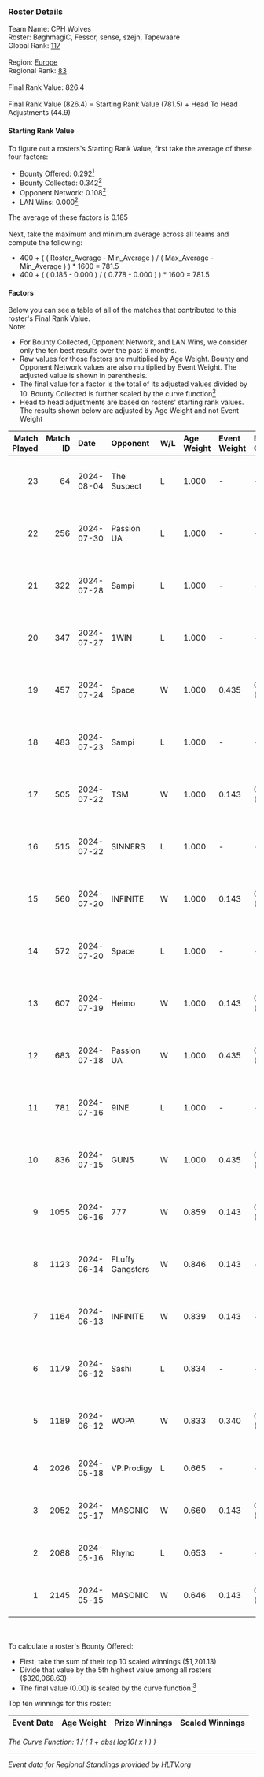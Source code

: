 ### Roster Details<br />
Team Name: CPH Wolves<br />
Roster: BøghmagiC, Fessor, sense, szejn, Tapewaare<br />
Global Rank: [117](../standings_global.md)<br />
<br />
Region: [Europe]( ../standings_europe.md)<br />
Regional Rank: [83]( ../standings_europe.md)<br />
<br />
Final Rank Value:  826.4<br />
<br />
Final Rank Value (826.4) = Starting Rank Value (781.5) + Head To Head Adjustments (44.9)<br />

#### Starting Rank Value<br />
To figure out a rosters's Starting Rank Value, first take the average of these four factors:<br />
- Bounty Offered: 0.292[<sup>1</sup>](#table2)
- Bounty Collected: 0.342[<sup>2</sup>](#table1)
- Opponent Network: 0.108[<sup>2</sup>](#table1)
- LAN Wins: 0.000[<sup>2</sup>](#table1)

The average of these factors is 0.185<br />
<br />
Next, take the maximum and minimum average across all teams and compute the following:<br />
- 400 + ( ( Roster_Average - Min_Average ) / ( Max_Average - Min_Average ) ) * 1600 = 781.5
- 400 + ( ( 0.185 - 0.000 ) / ( 0.778 - 0.000 ) ) * 1600 = 781.5


#### Factors<br />
Below you can see a table of all of the matches that contributed to this roster's Final Rank Value.<br />
Note:<br />

- For Bounty Collected, Opponent Network, and LAN Wins, we consider only the ten best results over the past 6 months.
- Raw values for those factors are multiplied by Age Weight. Bounty and Opponent Network values are also multiplied by Event Weight. The adjusted value is shown in parenthesis.
- The final value for a factor is the total of its adjusted values divided by 10. Bounty Collected is further scaled by the curve function[<sup>3</sup>](#curveFunction)
- Head to head adjustments are based on rosters' starting rank values. The results shown below are adjusted by Age Weight and not Event Weight
<span id="table1"></span><br />


| Match Played | Match ID | Date       | Opponent         | W/L | Age Weight | Event Weight | Bounty Collected | Opponent Network | LAN Wins  | H2H Adj. | Roster                                      |
| -: | -: | :- | :- | :- | :- | :- | :- | :- | :- | -: | :- |
|           23 |       64 | 2024-08-04 | The Suspect      | L   | 1.000      | -            | -                | -                | -         |   -14.06 | BøghmagiC, Fessor, sense, szejn, Tapewaare  |
|           22 |      256 | 2024-07-30 | Passion UA       | L   | 1.000      | -            | -                | -                | -         |    -6.15 | BøghmagiC, Fessor, sense, szejn, Tapewaare  |
|           21 |      322 | 2024-07-28 | Sampi            | L   | 1.000      | -            | -                | -                | -         |   -12.70 | BøghmagiC, Fessor, sense, szejn, Tapewaare  |
|           20 |      347 | 2024-07-27 | 1WIN             | L   | 1.000      | -            | -                | -                | -         |   -10.26 | BøghmagiC, Fessor, sense, szejn, Tapewaare  |
|           19 |      457 | 2024-07-24 | Space            | W   | 1.000      | 0.435        | 0.006 (0.003)    | 0.429 (0.187)    | 0 (0.000) |    18.69 | BøghmagiC, Fessor, sense, szejn, Tapewaare  |
|           18 |      483 | 2024-07-23 | Sampi            | L   | 1.000      | -            | -                | -                | -         |   -13.39 | BøghmagiC, Fessor, sense, szejn, Tapewaare  |
|           17 |      505 | 2024-07-22 | TSM              | W   | 1.000      | 0.143        | 0.040 (0.006)    | 0.500 (0.071)    | 0 (0.000) |    22.88 | BøghmagiC, Fessor, sense, szejn, Tapewaare  |
|           16 |      515 | 2024-07-22 | SINNERS          | L   | 1.000      | -            | -                | -                | -         |    -9.33 | BøghmagiC, Fessor, sense, szejn, Tapewaare  |
|           15 |      560 | 2024-07-20 | INFINITE         | W   | 1.000      | 0.143        | 0.000 (0.000)    | 0.182 (0.026)    | 0 (0.000) |     6.28 | BøghmagiC, Fessor, sense, szejn, Tapewaare  |
|           14 |      572 | 2024-07-20 | Space            | L   | 1.000      | -            | -                | -                | -         |   -12.27 | BøghmagiC, Fessor, sense, szejn, Tapewaare  |
|           13 |      607 | 2024-07-19 | Heimo            | W   | 1.000      | 0.143        | 0.006 (0.001)    | 0.103 (0.015)    | 0 (0.000) |     7.58 | BøghmagiC, Fessor, sense, szejn, Tapewaare  |
|           12 |      683 | 2024-07-18 | Passion UA       | W   | 1.000      | 0.435        | 0.173 (0.075)    | 1.000 (0.435)    | 0 (0.000) |    23.74 | BøghmagiC, Fessor, sense, szejn, Tapewaare  |
|           11 |      781 | 2024-07-16 | 9INE             | L   | 1.000      | -            | -                | -                | -         |   -12.33 | BøghmagiC, Fessor, sense, shadiy, Tapewaare |
|           10 |      836 | 2024-07-15 | GUN5             | W   | 1.000      | 0.435        | 0.072 (0.031)    | 0.550 (0.239)    | 0 (0.000) |    22.32 | BøghmagiC, Fessor, sense, szejn, Tapewaare  |
|            9 |     1055 | 2024-06-16 | 777              | W   | 0.859      | 0.143        | 0.015 (0.002)    | 0.173 (0.021)    | 0 (0.000) |    10.31 | BøghmagiC, Fessor, szejn, Tapewaare, tOPZ   |
|            8 |     1123 | 2024-06-14 | FLuffy Gangsters | W   | 0.846      | 0.143        | -                | 0.216 (0.026)    | 0 (0.000) |     6.47 | BøghmagiC, Fessor, szejn, Tapewaare, tOPZ   |
|            7 |     1164 | 2024-06-13 | INFINITE         | W   | 0.839      | 0.143        | -                | 0.182 (0.022)    | 0 (0.000) |     5.60 | BøghmagiC, Fessor, szejn, Tapewaare, tOPZ   |
|            6 |     1179 | 2024-06-12 | Sashi            | L   | 0.834      | -            | -                | -                | -         |    -2.40 | BøghmagiC, Fessor, szejn, Tapewaare, tOPZ   |
|            5 |     1189 | 2024-06-12 | WOPA             | W   | 0.833      | 0.340        | 0.001 (0.000)    | 0.121 (0.034)    | 0 (0.000) |     7.16 | BøghmagiC, Fessor, szejn, Tapewaare, tOPZ   |
|            4 |     2026 | 2024-05-18 | VP.Prodigy       | L   | 0.665      | -            | -                | -                | -         |    -7.94 | Basso, BøghmagiC, Fessor, szejn, vigg0      |
|            3 |     2052 | 2024-05-17 | MASONIC          | W   | 0.660      | 0.143        | 0.009 (0.001)    | -                | -         |    10.11 | Basso, BøghmagiC, Fessor, szejn, vigg0      |
|            2 |     2088 | 2024-05-16 | Rhyno            | L   | 0.653      | -            | -                | -                | -         |    -5.31 | Basso, BøghmagiC, Fessor, szejn, vigg0      |
|            1 |     2145 | 2024-05-15 | MASONIC          | W   | 0.646      | 0.143        | 0.009 (0.001)    | -                | -         |     9.93 | Basso, BøghmagiC, Fessor, szejn, vigg0      |

<br />
<span id="table2"></span><br />
To calculate a roster's Bounty Offered:<br />

- First, take the sum of their top 10 scaled winnings ($1,201.13)
- Divide that value by the 5th highest value among all rosters ($320,068.63)
- The final value (0.00) is scaled by the curve function.[<sup>3</sup>](#curveFunction)

Top ten winnings for this roster:<br />

| Event Date | Age Weight | Prize Winnings | Scaled Winnings |
| :- | -: | :- | :- |


<span id="curveFunction"></span>_The Curve Function: 1 / ( 1 + abs( log10( x ) ) )_<br />

---
_Event data for Regional Standings provided by HLTV.org_<br />
